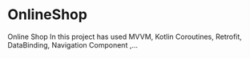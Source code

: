 # OnlineShop
Online Shop
In this project has used MVVM, Kotlin Coroutines, Retrofit, DataBinding, Navigation Component ,...
